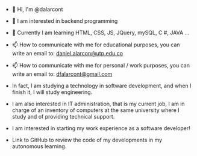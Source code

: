- 👋 Hi, I'm @dalarcont

- 👀 I am interested in backend programming

- 🌱 Currently I am learning HTML, CSS, JS, JQuery, mySQL, C #, JAVA ...

- 📫 How to communicate with me for educational purposes, you can write an email to: daniel.alarcon@utp.edu.co

- 📫 How to communicate with me for personal / work purposes, you can write an email to: dfalarcont@gmail.com

- In fact, I am studying a technology in software development, and when I finish it, I will study engineering.

- I am also interested in IT administration, that is my current job, I am in charge of an inventory of computers at the same university where I study and of providing technical support.

- I am interested in starting my work experience as a software developer!

- Link to GitHub to review the code of my developments in my autonomous learning.

<!---
This is a ✨ special ✨ repository because it's used to show how dalarcont is growing through the years at the IT and Programming area.
--->
